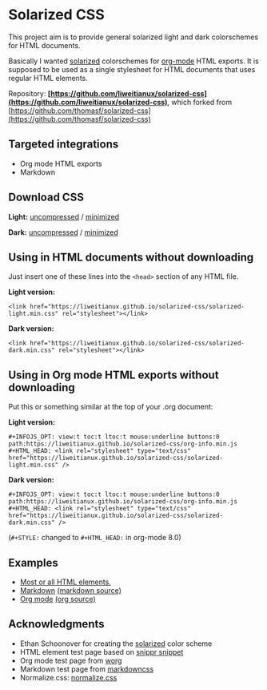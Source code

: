 <title>Solarized HTML stylesheet</title>

<link rel="stylesheet" href="solarized-light.min.css" type="text/css" media="screen" />
<style type="text/css" media="screen">#wrapper { margin: auto; max-width:1000px; } p { max-width: 600px; } </style>
<div id="wrapper">

# Solarized CSS

This project aim is to provide general solarized light and dark colorschemes
for HTML documents.

Basically I wanted [solarized](http://ethanschoonover.com/solarized) colorschemes for [org-mode](http://orgmode.org) HTML exports. It is supposed to be used as a single stylesheet for HTML documents that uses regular HTML elements.

Repository: **[https://github.com/liweitianux/solarized-css](https://github.com/liweitianux/solarized-css)**, which forked from [https://github.com/thomasf/solarized-css](https://github.com/thomasf/solarized-css)

## Targeted integrations

* Org mode HTML exports
* Markdown

## Download CSS

**Light:**
[uncompressed](https://liweitianux.github.io/solarized-css/solarized-light.css)
 / [minimized](https://liweitianux.github.io/solarized-css/solarized-light.min.css)

**Dark:**
[uncompressed](https://liweitianux.github.io/solarized-css/solarized-dark.css)
 / [minimized](https://liweitianux.github.io/solarized-css/solarized-dark.min.css)

## Using in HTML documents without downloading

Just insert one of these lines into the `<head>` section of any HTML file.

**Light version:**

    <link href="https://liweitianux.github.io/solarized-css/solarized-light.min.css" rel="stylesheet"></link>

**Dark version:**

    <link href="https://liweitianux.github.io/solarized-css/solarized-dark.min.css" rel="stylesheet"></link>

## Using in Org mode HTML exports without downloading

Put this or something similar at the top of your .org document:

**Light version:**

    #+INFOJS_OPT: view:t toc:t ltoc:t mouse:underline buttons:0 path:https://liweitianux.github.io/solarized-css/org-info.min.js
    #+HTML_HEAD: <link rel="stylesheet" type="text/css" href="https://liweitianux.github.io/solarized-css/solarized-light.min.css" />

**Dark version:**

    #+INFOJS_OPT: view:t toc:t ltoc:t mouse:underline buttons:0 path:https://liweitianux.github.io/solarized-css/org-info.min.js
    #+HTML_HEAD: <link rel="stylesheet" type="text/css" href="https://liweitianux.github.io/solarized-css/solarized-dark.min.css" />

(`#+STYLE:` changed to `#+HTML_HEAD:` in org-mode 8.0)

## Examples
- [Most or all HTML elements.](test/html.html)
- [Markdown](test/markdown.html) [(markdown source)](test/markdown.md)
- [Org mode](test/org-hacks.html) [(org source)](test/org-hacks.org)

## Acknowledgments
* Ethan Schoonover for creating the [solarized](http://ethanschoonover.com/solarized) color scheme
* HTML element test page based on [snippr snippet](http://snipplr.com/view/8121/)
* Org mode test page from [worg](http://orgmode.org/worg/)
* Markdown test page from [markdowncss](https://bitbucket.org/kevinburke/markdowncss/)
* Normalize.css: [normalize.css](http://necolas.github.com/normalize.css/)

</div>
